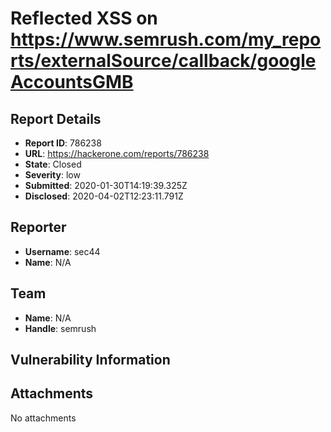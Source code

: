 # Reflected XSS on https://www.semrush.com/my_reports/externalSource/callback/googleAccountsGMB

## Report Details
- **Report ID**: 786238
- **URL**: https://hackerone.com/reports/786238
- **State**: Closed
- **Severity**: low
- **Submitted**: 2020-01-30T14:19:39.325Z
- **Disclosed**: 2020-04-02T12:23:11.791Z

## Reporter
- **Username**: sec44
- **Name**: N/A

## Team
- **Name**: N/A
- **Handle**: semrush

## Vulnerability Information


## Attachments
No attachments
